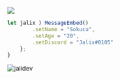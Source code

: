 
<a href="https://discord.com/users/816216199191855155" title="Discord Profile"><img src="https://lanyard-profile-readme.vercel.app/api/816216199191855155"></a>
```js
let jalix ) MessageEmbed()
        .setName = "Sokucu",
        .setAge = "20",
        .setDiscord = "Jalix#0105"
    };
}
```

<img src="https://komarev.com/ghpvc/?username=jalixdev&label=Ziyaretçi%20Sayısı&color=552b75" alt="jalidev"/>


